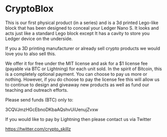 # CryptoBlox

This is our first physical product (in a series) and is a 3d printed Lego-like block that has been designed to conceal your Ledger Nano S. It looks and acts just like a standard Lego block except It has a cavity to store you Ledger device on the underside.
 

If you a 3D printing manufacturer or already sell crypto products we would love you to also sell this. 

We offer it for free under the MIT license and ask for a $1 license fee (payable via BTC or Lightning) for each unit sold. In the spirit of Bitcoin, this is a completely optional payment. You can choose to pay us more or nothing. However, if you do choose to pay the license fee this will allow us to continue to design and giveaway new products as well as fund our teaching and outreach efforts.

Please send funds (BTC) only to:

3CQVJmzHGcEbnoDKbaAQshvUiUenujZvxw

If you would like to pay by Lightning then please contact us via Twitter

https://twitter.com/crypto_skillz

